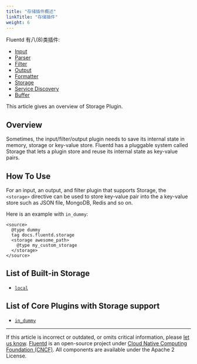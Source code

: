 ```yaml
---
title: "存储插件概述"
linkTitle: "存储插件"
weight: 6
---
```


Fluentd 有八(8)类插件:

- [Input](/plugins/input/README.md)
- [Parser](/plugins/parser/README.md)
- [Filter](/plugins/filter/README.md)
- [Output](/plugins/output/README.md)
- [Formatter](/plugins/formatter/README.md)
- [Storage](/plugins/storage/README.md)
- [Service Discovery](/plugins/service_discovery/README.md)
- [Buffer](/plugins/buffer/README.md)

This article gives an overview of Storage Plugin.

## Overview

Sometimes, the input/filter/output plugin needs to save its internal state in
memory, storage or key-value store. Fluentd has a pluggable system called
Storage that lets a plugin store and reuse its internal state as key-value
pairs.

## How To Use

For an input, an output, and filter plugin that supports Storage, the
`<storage>` directive can be used to store key-value pair into the a key-value
store such as JSON file, MongoDB, Redis and so on.

Here is an example with `in_dummy`:

```
<source>
  @type dummy
  tag docs.fluentd.storage
  <storage awesome_path>
    @type my_custom_storage
  </storage>
</source>
```

## List of Built-in Storage

- [`local`](/plugins/storage/local.md)

## List of Core Plugins with Storage support

- [`in_dummy`](/plugins/input/dummy.md)

---

If this article is incorrect or outdated, or omits critical information, please
[let us know](https://github.com/fluent/fluentd-docs-gitbook/issues?state=open).
[Fluentd](http://www.fluentd.org/) is an open-source project under [Cloud Native
Computing Foundation (CNCF)](https://cncf.io/). All components are available
under the Apache 2 License.
